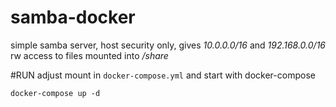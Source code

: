 # samba-docker
simple samba server, host security only, gives *10.0.0.0/16* and *192.168.0.0/16* rw access to files mounted into */share*

#RUN
adjust mount in `docker-compose.yml` and start with docker-compose
```
docker-compose up -d
```